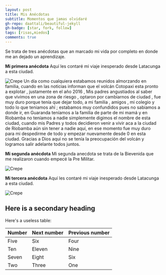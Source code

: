 ```yaml
---
layout: post
title: Mis Anécdotas
subtitle: Momentos que jamas olvidaré
gh-repo: daattali/beautiful-jekyll
gh-badge: [star, fork, follow]
tags: [risas,miedos]
comments: true
---
```


Se trata de tres anécdotas que an marcado mi vida por completo en donde me an dejado un aprendizaje.


**Mi primera anécdota**
Aquí les contaré mi viaje inesperado desde Latacunga a esta ciudad.

![Crepe](https://www.riobamba.co/wp-content/uploads/2020/03/riobamba.jpg)
Un día como cualquiera estabamos reunidos almorzando en familia, cuando en las noticias informan que el volcán Cotopaxi esta pronto a explotar , justamente en el año 2016 , Mis padres angustiados al saber que vivimos en una zona de riesgo , optaron por cambiarnos de ciudad , fue muy duro porque tenía que dejar todo, a mi familia , amigos , mi colegio y todo lo que teniamos ahí ; estabamos muy confundidos pues no sabiamos a donde ir, en Guaranda teníamos a la familia de parte de mi mamá y en Riobamba no teníamos a nadie simplemente digimos el nombre de esta ciudad, cuando mis Padres y todos decidieron venir a vivir aca a la ciudad de Riobamba aún sin tener a nadie aquí, en ese momento fue muy duro para mi despedirme de todo y empezar nuevamente desde 0 en esta ciudad. Gracias a Dios aqui no se tenía la preocupación del volcán y logramos salir adelante todos juntos.


**Mi segunda anécdota**
Mi segunda anecdota se trata de la Bievenida que me realizaron cuando empecé la Pre Militar.

![Crepe](https://pbs.twimg.com/media/CydSpWlWIAALH-p.jpg)



**Mi tercera anécdota**
Aquí les contaré mi viaje inesperado desde Latacunga a esta ciudad.

![Crepe](https://www.riobamba.co/wp-content/uploads/2020/03/riobamba.jpg)


## Here is a secondary heading

Here's a useless table:

| Number | Next number | Previous number |
| :------ |:--- | :--- |
| Five | Six | Four |
| Ten | Eleven | Nine |
| Seven | Eight | Six |
| Two | Three | One |

